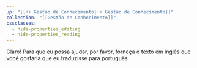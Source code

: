 ```yaml
---
up: "[[++ Gestão de Conhecimento|++ Gestão de Conhecimento]]"
collection: "[[Gestão de Conhecimento]]"
cssclasses:
  - hide-properties_editing
  - hide-properties_reading
---
```

Claro! Para que eu possa ajudar, por favor, forneça o texto em inglês que você gostaria que eu traduzisse para português.